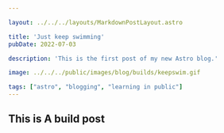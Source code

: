 ```yaml
---

layout: ../../../layouts/MarkdownPostLayout.astro

title: 'Just keep swimming'
pubDate: 2022-07-03

description: 'This is the first post of my new Astro blog.'

image: ../../../public/images/blog/builds/keepswim.gif

tags: ["astro", "blogging", "learning in public"]
---
```


## This is A build post



